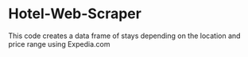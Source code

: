 # Hotel-Web-Scraper
This code creates a data frame of stays depending on the location and price range using Expedia.com
